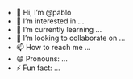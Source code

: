 - 👋 Hi, I’m @pablo
- 👀 I’m interested in ...
- 🌱 I’m currently learning ...
- 💞️ I’m looking to collaborate on ...
- 📫 How to reach me ...
- 😄 Pronouns: ...
- ⚡ Fun fact: ...

<!---
pabloismu/pabloismu is a ✨ special ✨ repository because its `README.md` (this file) appears on your GitHub profile.
You can click the Preview link to take a look at your changes.
--->
